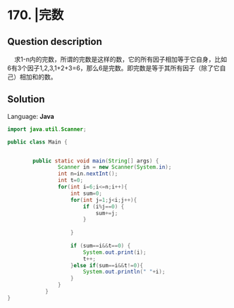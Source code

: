 # 170. |完数

## Question description


    求1-n内的完数，所谓的完数是这样的数，它的所有因子相加等于它自身，比如6有3个因子1,2,3,1+2+3=6，那么6是完数。即完数是等于其所有因子（除了它自己）相加和的数。


## Solution

Language: **Java**

```Java
import java.util.Scanner;

public class Main {


        public static void main(String[] args) {
                Scanner in = new Scanner(System.in);
                int n=in.nextInt();
                int t=0;
                for(int i=6;i<=n;i++){
                    int sum=0;
                    for(int j=1;j<i;j++){
                        if (i%j==0) {
                            sum+=j;
                        }
                        
                    }
                    
                    if (sum==i&&t==0) {
                        System.out.print(i);
                        t++;
                    }else if(sum==i&&t!=0){
                        System.out.println(" "+i);
                    }
                }
            }
}
```


